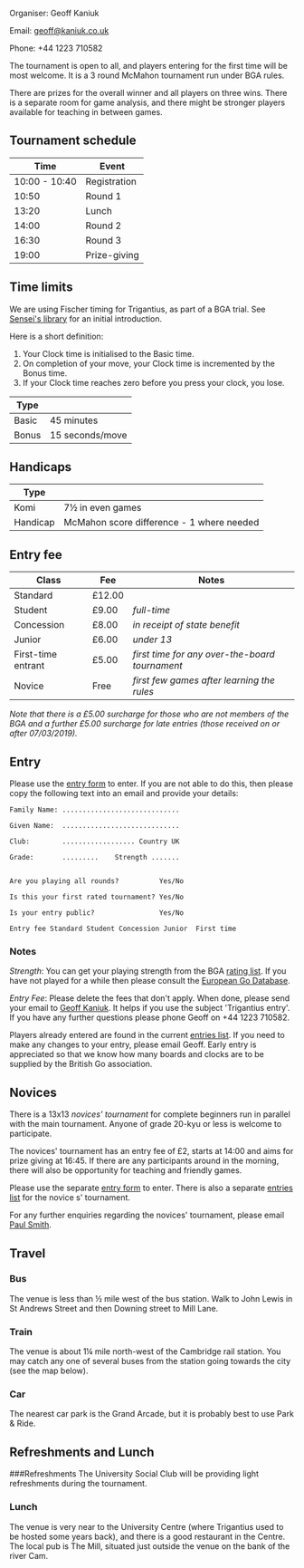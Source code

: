 Organiser: Geoff Kaniuk

Email: [geoff@kaniuk.co.uk](mailto:geoff@kaniuk.co.uk)

Phone: +44 1223 710582

The tournament is open to all, and players entering for the first time will be most welcome. It is a 3 round McMahon tournament run under BGA rules.

There are prizes for the overall winner and all players on three wins. There is a separate room for game analysis, and there might be stronger players available for teaching in between games.

## Tournament schedule
| Time          | Event        |
| ------------- | ------------ |
| 10:00 - 10:40 | Registration |
| 10:50         | Round 1      |
| 13:20         | Lunch        |
| 14:00         | Round 2      |
| 16:30         | Round 3      |
| 19:00         | Prize-giving |

## Time limits
We are using Fischer timing for Trigantius, as part of a BGA trial. See [Sensei's library](https://senseis.xmp.net/?FischerTiming) for an initial introduction.

Here is a short definition:

1. Your Clock time is initialised to the Basic time.
2. On completion of your move, your Clock time is incremented  by the Bonus time.
3. If your Clock time reaches zero before you press your clock, you lose.

| Type  |                 |
| ----- | --------------- |
| Basic | 45 minutes      |
| Bonus | 15 seconds/move |

## Handicaps
| Type      |                                           |
| --------- | ----------------------------------------- |
| Komi      | 7½ in even games                          |
| Handicap  | McMahon score difference - 1 where needed |

## Entry fee
| Class               | Fee     | Notes                                          |
| ------------------- | ------- |---------------------------------------------   |
| Standard            | £12.00  |                                                |
| Student             | £9.00   | _full-time_                                    |
| Concession          | £8.00   | _in receipt of state benefit_                  |
| Junior              | £6.00   | _under 13_                                     |
| First-time entrant  | £5.00   | _first time for any over-the-board tournament_ |
| Novice              | Free    | _first few games after learning the rules_     |

_Note that there is a £5.00 surcharge for those who are not members of the BGA and a further £5.00 surcharge for late entries (those received on or after 07/03/2019)._

## Entry
Please use the [entry form](http://www.britgo.org/tournams/trigantius/trigantius-form.html) to enter. If you are not able to do this, then please copy the following text into an email and provide your details:

```
Family Name: ............................. 

Given Name:  ............................. 

Club:        .................. Country UK 

Grade:       .........    Strength ....... 


Are you playing all rounds?          Yes/No

Is this your first rated tournament? Yes/No

Is your entry public?                Yes/No

Entry fee Standard Student Concession Junior  First time
```

### Notes
_Strength_: You can get your playing strength from the BGA [rating list](http://www.britgo.org/ratings/current). If you have not played for a while then please consult the [European Go Database](http://www.europeangodatabase.eu/EGD/Find_Player.php).

_Entry Fee_: Please delete the fees that don't apply.
When done, please send your email to [Geoff Kaniuk](geoff@kaniuk.co.uk). It helps if you use the subject 'Trigantius entry'. If you have any further questions please phone Geoff on +44 1223 710582.

Players already entered are found in the current [entries list](http://www.britgo.org/tournams/trigantius/tour-entries.html). If you need to make any changes to your entry, please email Geoff. Early entry is appreciated so that we know how many boards and clocks are to be supplied by the British Go association. 

## Novices
There is a 13x13 _novices' tournament_ for complete beginners run in parallel with the main tournament. Anyone of grade 20-kyu or less is welcome to participate. 

The novices' tournament has an entry fee of £2, starts at 14:00 and aims for prize giving at 16:45. If there are any participants around in the morning, there will also be opportunity for teaching and friendly games.

Please use the separate [entry form](http://www.britgo.org/tournams/novices/novices-form.html) to enter. There is also a separate [entries list](http://www.britgo.org/tournams/novices/tour-entries.html) for the novice s' tournament.

For any further enquiries regarding the novices' tournament, please email [Paul Smith](mailto:paul361smith@gmail.com).

## Travel
### Bus
The venue is less than ½ mile west of the bus station. Walk to John Lewis in St Andrews Street and then Downing street to Mill Lane.

### Train
The venue is about 1¼ mile north-west of the Cambridge rail station. You may catch any one of several buses from the station going towards the city (see the map below).

### Car
The nearest car park is the Grand Arcade, but it is probably best to use Park & Ride.

## Refreshments and Lunch
###Refreshments
The University Social Club will be providing light refreshments during the tournament.

### Lunch
The venue is very near to the University Centre (where Trigantius used to be hosted some years back), and there is a good restaurant in the Centre. The local pub is The Mill, situated just outside the venue on the bank of the river Cam.
